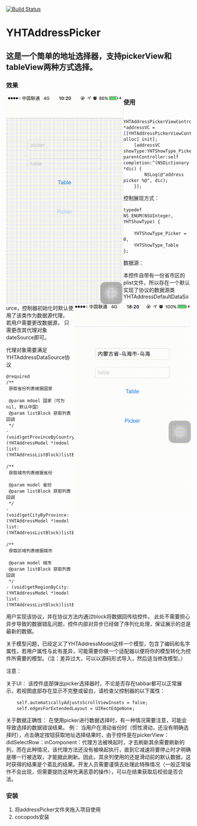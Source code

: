 [![Build Status](https://travis-ci.org/yixianxueqi/YHTDatePicker.svg?branch=master)](https://travis-ci.org/yixianxueqi/YHTDatePicker)

# YHTAddressPicker

## 这是一个简单的地址选择器，支持pickerView和tableView两种方式选择。

### 效果
<img src="./gif/1.gif" width="320" height="568" style="display: inline-block;float: left;"> <img src="./gif/2.gif" width="320" height="568" style="display: inline-block;float: right;">

### 使用

```
    YHTAddressPickerViewController *addressVC = [[YHTAddressPickerViewController alloc] init];
    [addressVC showType:YHTShowType_Picker parentController:self completion:^(NSDictionary *dic) {
        NSLog(@"address picker %@", dic);
    }];
```

控制展现方式：

```
typedef NS_ENUM(NSUInteger, YHTShowType) {

    YHTShowType_Picker = 0,
    YHTShowType_Table
};
```

数据源：

本控件自带有一份省市区的plist文件，所以存在一个默认实现了协议的数据源类YHTAddressDefaultDataSource，控制器初始化时默认使用了该类作为数据源代理， 若用户需要更改数据源，
只需更改其代理对象dateSource即可。

代理对象需要满足YHTAddressDataSource协议

```
@required
/**
 获取省份列表根据国家

 @param mdoel 国家（可为nil, 默认中国）
 @param listBlock 获取列表回调
 */
- (void)getProvinceByCountry:(YHTAddressModel *)mdoel list:(YHTAddressListBlock)listBlock;

/**
 获取城市列表根据省份

 @param model 省份
 @param listBlock 获取列表回调
 */
- (void)getCityByProvince:(YHTAddressModel *)model list:(YHTAddressListBlock)listBlock;

/**
 获取区域列表根据城市

 @param model 城市
 @param listBlock 获取列表回调
 */
- (void)getRegionByCity:(YHTAddressModel *)model list:(YHTAddressListBlock)listBlock;
```

用户实现该协议，并在协议方法内通过block将数据回传给控件。
此处不需要担心异步导致的数据错乱问题，控件内部对异步已经做了序列化处理，保证展示的总是最新的数据。

关于模型问题，已经定义了YHTAddressModel这样一个模型，包含了编码和名字属性，若用户属性与此有差异，可能需要你做一个适配器以便将你的模型转化为控件所需要的模型。（注：差异过大，可以以源码形式导入，然后适当修改模型。）

注意：

关于UI：
该控件底部弹出picker选择器时，不论是否存在tabbar都可以正常展示，若视图底部存在显示不完整或留白，请检查父控制器的以下属性：

```
    self.automaticallyAdjustsScrollViewInsets = false;
    self.edgesForExtendedLayout = UIRectEdgeNone;
```

关于数据正确性：
在使用picker进行数据选择时，有一种情况需要注意，可能会导致选择的数据错误结果。
例： 当用户在滑动省份时（惯性滑动，还没有明确选择时），点击确定按钮获取地址选择结果时，由于控件是在pickerView：didSelectRow：inComponent：代理方法被唤起时，才去刷新其余需要刷新的列，而在此种情况，该代理方法还没有被唤起执行，直到它减速将要停止时才明确是哪一行被选取，才能据此刷新。因此，其余列使用的还是滑动前的默认数据，这时获得的结果是个紊乱的结果。开发人员需要谨慎去处理此特殊情况（一般正常操作不会出现，但需要提防这种充满恶意的操作），可以在结果获取后校验是否合法。


### 安装

1. 将addressPicker文件夹拖入项目使用
2. cocopods安装

